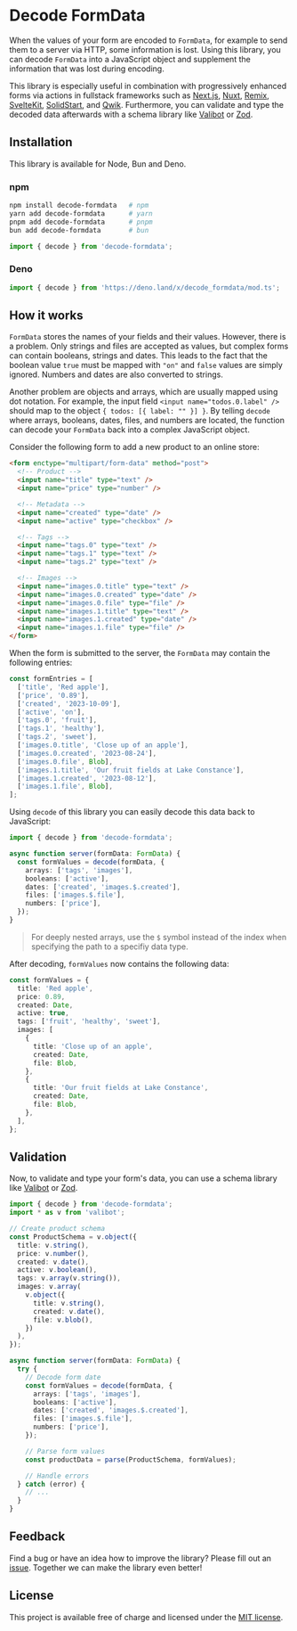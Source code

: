 # Decode FormData

When the values of your form are encoded to `FormData`, for example to send them to a server via HTTP, some information is lost. Using this library, you can decode `FormData` into a JavaScript object and supplement the information that was lost during encoding.

This library is especially useful in combination with progressively enhanced forms via actions in fullstack frameworks such as [Next.js](https://nextjs.org/), [Nuxt](https://nuxt.com/), [Remix](https://remix.run/), [SvelteKit](https://kit.svelte.dev/), [SolidStart](https://start.solidjs.com/), and [Qwik](https://qwik.builder.io/). Furthermore, you can validate and type the decoded data afterwards with a schema library like [Valibot](https://valibot.dev/) or [Zod](https://zod.dev/).

## Installation

This library is available for Node, Bun and Deno.

### npm

```bash
npm install decode-formdata   # npm
yarn add decode-formdata      # yarn
pnpm add decode-formdata      # pnpm
bun add decode-formdata       # bun
```

```ts
import { decode } from 'decode-formdata';
```

### Deno

```ts
import { decode } from 'https://deno.land/x/decode_formdata/mod.ts';
```

## How it works

`FormData` stores the names of your fields and their values. However, there is a problem. Only strings and files are accepted as values, but complex forms can contain booleans, strings and dates. This leads to the fact that the boolean value `true` must be mapped with `"on"` and `false` values are simply ignored. Numbers and dates are also converted to strings.

Another problem are objects and arrays, which are usually mapped using dot notation. For example, the input field `<input name="todos.0.label" />` should map to the object `{ todos: [{ label: "" }] }`. By telling `decode` where arrays, booleans, dates, files, and numbers are located, the function can decode your `FormData` back into a complex JavaScript object.

Consider the following form to add a new product to an online store:

```html
<form enctype="multipart/form-data" method="post">
  <!-- Product -->
  <input name="title" type="text" />
  <input name="price" type="number" />

  <!-- Metadata -->
  <input name="created" type="date" />
  <input name="active" type="checkbox" />

  <!-- Tags -->
  <input name="tags.0" type="text" />
  <input name="tags.1" type="text" />
  <input name="tags.2" type="text" />

  <!-- Images -->
  <input name="images.0.title" type="text" />
  <input name="images.0.created" type="date" />
  <input name="images.0.file" type="file" />
  <input name="images.1.title" type="text" />
  <input name="images.1.created" type="date" />
  <input name="images.1.file" type="file" />
</form>
```

When the form is submitted to the server, the `FormData` may contain the following entries:

```ts
const formEntries = [
  ['title', 'Red apple'],
  ['price', '0.89'],
  ['created', '2023-10-09'],
  ['active', 'on'],
  ['tags.0', 'fruit'],
  ['tags.1', 'healthy'],
  ['tags.2', 'sweet'],
  ['images.0.title', 'Close up of an apple'],
  ['images.0.created', '2023-08-24'],
  ['images.0.file', Blob],
  ['images.1.title', 'Our fruit fields at Lake Constance'],
  ['images.1.created', '2023-08-12'],
  ['images.1.file', Blob],
];
```

Using `decode` of this library you can easily decode this data back to JavaScript:

```ts
import { decode } from 'decode-formdata';

async function server(formData: FormData) {
  const formValues = decode(formData, {
    arrays: ['tags', 'images'],
    booleans: ['active'],
    dates: ['created', 'images.$.created'],
    files: ['images.$.file'],
    numbers: ['price'],
  });
}
```

> For deeply nested arrays, use the `$` symbol instead of the index when specifying the path to a specifiy data type.

After decoding, `formValues` now contains the following data:

```ts
const formValues = {
  title: 'Red apple',
  price: 0.89,
  created: Date,
  active: true,
  tags: ['fruit', 'healthy', 'sweet'],
  images: [
    {
      title: 'Close up of an apple',
      created: Date,
      file: Blob,
    },
    {
      title: 'Our fruit fields at Lake Constance',
      created: Date,
      file: Blob,
    },
  ],
};
```

## Validation

Now, to validate and type your form's data, you can use a schema library like [Valibot](https://valibot.dev/) or [Zod](https://zod.dev/).

```ts
import { decode } from 'decode-formdata';
import * as v from 'valibot';

// Create product schema
const ProductSchema = v.object({
  title: v.string(),
  price: v.number(),
  created: v.date(),
  active: v.boolean(),
  tags: v.array(v.string()),
  images: v.array(
    v.object({
      title: v.string(),
      created: v.date(),
      file: v.blob(),
    })
  ),
});

async function server(formData: FormData) {
  try {
    // Decode form date
    const formValues = decode(formData, {
      arrays: ['tags', 'images'],
      booleans: ['active'],
      dates: ['created', 'images.$.created'],
      files: ['images.$.file'],
      numbers: ['price'],
    });

    // Parse form values
    const productData = parse(ProductSchema, formValues);

    // Handle errors
  } catch (error) {
    // ...
  }
}
```

## Feedback

Find a bug or have an idea how to improve the library? Please fill out an [issue](https://github.com/fabian-hiller/decode-formdata/issues/new). Together we can make the library even better!

## License

This project is available free of charge and licensed under the [MIT license](https://github.com/fabian-hiller/decode-formdata/blob/main/LICENSE.md).
